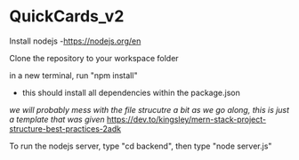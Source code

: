 # QuickCards_v2

Install nodejs
-https://nodejs.org/en

Clone the repository to your workspace folder

in a new terminal, run "npm install"
- this should install all dependencies within the package.json

*we will probably mess with the file strucutre a bit as we go along, this is just a template that was given*
https://dev.to/kingsley/mern-stack-project-structure-best-practices-2adk

To run the nodejs server, type "cd backend", then type "node server.js"
